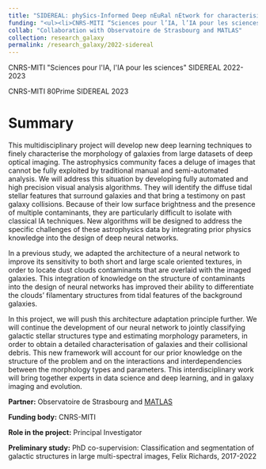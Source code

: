 ```yaml
---
title: "SIDEREAL: phySics-Informed Deep nEuRal nEtwork for characterising gALaxy morphology"
funding: "<ul><li>CNRS-MITI “Sciences pour l’IA, l’IA pour les sciences” 2022-2023</li><li>CNRS-MITI 80Prime 2023</li></ul>"
collab: "Collaboration with Observatoire de Strasbourg and MATLAS"
collection: research_galaxy
permalink: /research_galaxy/2022-sidereal
---
```


CNRS-MITI "Sciences pour l'IA, l'IA pour les sciences" SIDEREAL 2022-2023

CNRS-MITI 80Prime SIDEREAL 2023

Summary 
======

This multidisciplinary project will develop new deep learning techniques to finely characterise the morphology of galaxies from large datasets of deep optical imaging.
The astrophysics community faces a deluge of images that cannot be fully exploited by traditional manual and semi-automated analysis. We will address this situation by
developing fully automated and high precision visual analysis algorithms. They will identify the diffuse tidal stellar features that surround galaxies and that bring a
testimony on past galaxy collisions. Because of their low surface brightness and the presence of multiple contaminants, they are particularly difficult to isolate with
classical IA techniques. New algorithms will be designed to address the specific challenges of these astrophysics data by integrating prior physics knowledge into the
design of deep neural networks.

In a previous study, we adapted the architecture of a neural network to improve its sensitivity to both short and large scale oriented textures, in order to locate dust
clouds contaminants that are overlaid with the imaged galaxies. This integration of knowledge on the structure of contaminants into the design of neural networks has
improved their ability to differentiate the clouds’ filamentary structures from tidal features of the background galaxies.

In this project, we will push this architecture adaptation principle further. We will continue the development of our neural network to jointly classifying galactic
stellar structures type and estimating morphology parameters, in order to obtain a detailed characterisation of galaxies and their collisional debris. This new
framework will account for our prior knowledge on the structure of the problem and on the interactions and interdependencies between the morphology types and
parameters. This interdisciplinary work will bring together experts in data science and deep learning, and in galaxy imaging and evolution.

**Partner:**  Observatoire de Strasbourg and [MATLAS](http://obas-matlas.u-strasbg.fr/WP/)

**Funding body:**  CNRS-MITI

**Role in the project:**  Principal Investigator

**Preliminary study:** PhD co-supervision: Classification and segmentation of galactic structures in large multi-spectral images, Felix Richards, 2017-2022
